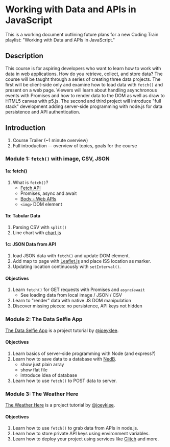 # Working with Data and APIs in JavaScript

This is a working document outlining future plans for a new Coding Train playlist: "Working with Data and APIs in JavaScript."

## Description

This course is for aspiring developers who want to learn how to work with data in web applications. How do you retrieve, collect, and store data? The course will be taught through a series of creating three data projects. The first will be client-side only and examine how to load data with `fetch()` and present on a web page. Viewers will learn about handling asynchronous events with Promises and how to render data to the DOM as well as draw to HTML5 canvas with p5.js. The second and third project will introduce "full stack" development adding server-side programming with node.js for data persistence and API authentication.

## Introduction
1. Course Trailer (~1 minute overview)
2. Full introduction -- overview of topics, goals for the course

### Module 1: `fetch()` with image, CSV, JSON

#### 1a: fetch()
1. What is `fetch()`?
    * [Fetch API](https://developer.mozilla.org/en-US/docs/Web/API/Fetch_API)
    * Promises, async and await
    * [Body - Web APIs](https://developer.mozilla.org/en-US/docs/Web/API/Body)
    * `<img>` DOM element

#### 1b: Tabular Data
1. Parsing CSV with `split()`
2. Line chart with [chart.js](https://www.chartjs.org/docs/latest/)

#### 1c: JSON Data from API
1. load JSON data with `fetch()` and update DOM <span> element.
2. Add map to page with [Leaflet.js](https://leafletjs.com/) and place ISS location as marker.
3. Updating location continuously with `setInterval()`.

#### Objectives
1. Learn `fetch()` for GET requests with Promises and `async`/`await`
   * See loading data from local image / JSON / CSV
2. Learn to "render" data with native JS DOM manipulation
3. Discover missing pieces: no persistence, API keys not hidden

### Module 2: The Data Selfie App

[The Data Selfie App](https://github.com/joeyklee/data-selfie-app) is a project tutorial by [@joeyklee](https://github.com/joeyklee).

#### Objectives
1. Learn basics of server-side programming with Node (and express?)
2. Learn how to save data to a database with [NedB](https://github.com/louischatriot/nedb).
    * show just plain array
    * show flat file
    * introduce idea of database
3. Learn how to use `fetch()` to POST data to server.

### Module 3: The Weather Here

[The Weather Here](https://github.com/joeyklee/the-weather-here) is a project tutorial by [@joeyklee](https://github.com/joeyklee).

#### Objectives
1. Learn how to use `fetch()` to grab data from APIs in node.js.
2. Learn how to store private API keys using environment variables.
3. Learn how to deploy your project using services like [Glitch](http://glitch.com) and more.

